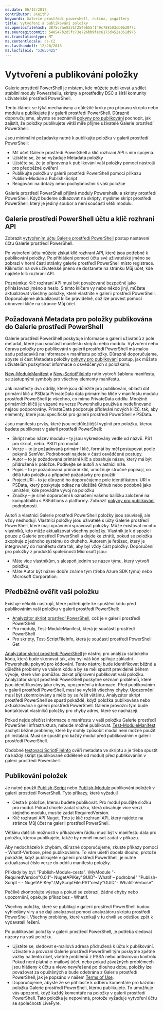 ```yaml
---
ms.date: 06/12/2017
contributor: JKeithB
keywords: Galerie prostředí powershell, rutina, psgallery
title: Vytvoření a publikování položky
ms.openlocfilehash: 3875c7ae8231f254e655f149c788503cb0b3077c
ms.sourcegitcommit: 548547b2d5fc73e726bb9fec6175d452a351d975
ms.translationtype: MT
ms.contentlocale: cs-CZ
ms.lasthandoff: 12/20/2018
ms.locfileid: "53655425"
---
```

# <a name="creating-and-publishing-an-item"></a>Vytvoření a publikování položky

Galerie prostředí PowerShell je místem, kde můžete publikovat a sdílet stabilní moduly Powershellu, skripty a prostředky DSC s širší komunity uživatelské prostředí PowerShell.

Tento článek se týká mechanismy a důležité kroky pro přípravu skriptu nebo modulu a publikujete ji v galerii prostředí PowerShell.
Důrazně doporučujeme, abyste se seznámili [pokyny pro publikování](/powershell/gallery/concepts/publishing-guidelines) pochopit, jak zajistit, že položky publikujete větší míře přijme uživatelé Galerie prostředí PowerShell.

Jsou minimální požadavky nutné k publikujte položku v galerii prostředí PowerShell:

- Mít účet Galerie prostředí PowerShell a klíč rozhraní API s ním spojená.
- Ujistěte se, že se vyžaduje Metadata položky
- Ujistěte se, že je připravená k publikování vaší položky pomocí nástrojů pro předběžné ověření
- Publikujte položku v galerii prostředí PowerShell pomocí příkazu Publish-Module a Publish-Script
- Reagování na dotazy nebo pochybnostmi k vaší položce

Galerie prostředí PowerShell přijímá moduly Powershellu a skripty prostředí PowerShell.
Když budeme odkazovat na skripty, myslíme skript prostředí PowerShell, který je jediný soubor a není součástí větší modulu.

## <a name="powershell-gallery-account-and-api-key"></a>Galerie prostředí PowerShell účtu a klíč rozhraní API

Zobrazit [vytvořením účtu Galerie prostředí PowerShell](/powershell/gallery/how-to/publishing-packages/creating-an-account) postup nastavení účtu Galerie prostředí PowerShell.

Po vytvoření účtu můžete získat klíč rozhraní API, které jsou potřebné k publikování položky.
Po přihlášení pomocí účtu své uživatelské jméno se zobrazí v horní části stránky galerie prostředí PowerShell místo registrace.
Kliknutím na své uživatelské jméno se dostanete na stránku Můj účet, kde najdete klíč rozhraní API.

Poznámka: Klíč rozhraní API musí být považované bezpečně jako přihlašovací jméno a heslo.
S tímto klíčem vy nebo někdo jiný, můžete aktualizovat všechny položky, které vlastníte v galerii prostředí PowerShell.
Doporučujeme aktualizovat klíče pravidelně, což lze provést pomocí obnovení klíče na stránce Můj účet.

## <a name="required-metadata-for-items-published-to-the-powershell-gallery"></a>Požadovaná Metadata pro položky publikována do Galerie prostředí PowerShell

Galerie prostředí PowerShell poskytuje informace o galerii uživatelů z pole metadat, které jsou součástí manifestu skriptu nebo modulu.
Vytvoření nebo úprava položky pro publikování v galerii prostředí PowerShell má malou sadu požadavků na informace v manifestu položky.
Důrazně doporučujeme, abyste si část Metadata položky [pokyny pro publikování](/powershell/gallery/concepts/publishing-guidelines) postup, jak můžete uživatelům poskytnout informace o osvědčených s položkami.

[New-ModuleManifest](/powershell/module/microsoft.powershell.core/new-modulemanifest) a [New-ScriptFileInfo](/powershell/module/PowerShellGet/New-ScriptFileInfo) rutin vytvoří šablonu manifestu, se zástupnými symboly pro všechny elementy manifestu.

Jak manifesty dva oddíly, které jsou důležité pro publikování, oblasti dat primární klíč a PSData PrivateData data primárního klíče v manifestu modulu prostředí PowerShell je všechno, co mimo PrivateData oddílu.
Množině primárních klíčů je vázané na verze Powershellu používá a nedefinované nejsou podporovány.
PrivateData podporuje přidávání nových klíčů, tak, aby elementy, které jsou specifické pro galerii prostředí PowerShell v PSData.


Jsou manifestu prvky, které jsou nejdůležitější vyplnit pro položku, kterou budete publikovat v galerii prostředí PowerShell:

- Skript nebo název modulu – ty jsou vykreslovány vedle od názvů. PS1 pro skript, nebo. PSD1 pro modul.
- Verze – to je požadovaná primární klíč, formát by měl postupovat podle pokynů SemVer. Podrobnosti najdete v části osvědčené postupy.
- Autor – to je požadovaná primární klíč a obsahuje název, který má být přidružená k položce. Podívejte se autoři a vlastníci níže.
- Popis – to je požadovaná primární klíč, umožňuje stručně popisují, co dělá tuto položku a případné požadavky pro použití
- ProjectURI – to je důrazně ho doporučujeme pole identifikátoru URI v PSData, který poskytuje odkaz na úložiště Github nebo podobně jako umístění, kde provádíte vývoj na položku
- Značky – je silné doporučení k označení vašeho balíčku založené na kompatibilitu s PSEditions a platformy. Zobrazit [pokyny pro publikování](/powershell/gallery/concepts/publishing-guidelines.md#tag-your-package-with-the-compatible-pseditions-and-platforms) podrobnosti.

Autoři a vlastníci Galerie prostředí PowerShell položky jsou souvisejí, ale vždy neshodují.
Vlastníci položky jsou uživatelé s účty Galerie prostředí PowerShell, které mají oprávnění spravovat položky. Může existovat mnoho vlastníků, kdo může aktualizovat všechny položky.
Vlastník je k dispozici pouze z Galerie prostředí PowerShell a dojde ke ztrátě, pokud se položka zkopíruje z jednoho systému do druhého.
Autorem je řetězec, který je integrovaný do manifestu data tak, aby byl vždy část položky.
Doporučení pro položky z produktů společnosti Microsoft jsou:

- Máte více vlastníkům, s alespoň jedním se název týmu, který vytvoří položku;
- Máte Autor být název dobře známé tým (třeba Azure SDK týmu) nebo Microsoft Corporation.


## <a name="pre-validate-your-item"></a>Předběžně ověřit vaši položku

Existuje několik nástrojů, které potřebujete ke spuštění kódu před publikováním vaši položku v galerii prostředí PowerShell:

- [Analyzátor skript prostředí PowerShell](https://www.powershellgallery.com/packages/PSScriptAnalyzer/), což je v galerii prostředí PowerShell
- Pro moduly, Test-ModuleManifest, která je součástí prostředí PowerShell
- Pro skripty, Test-ScriptFileInfo, která je součástí prostředí PowerShell Get

[Analyzátor skript prostředí PowerShell](https://www.powershellgallery.com/packages/PSScriptAnalyzer/) je nástroj pro analýzu statického kódu, která bude skenovat tak, aby byl váš kód splňuje základní Powershellu pokynů pro kódování. Tento nástroj bude identifikovat běžné a důležité problémy ve vašem kódu a by se měl spustit pravidelně během vývoje, které vám pomůžou získat připraveni publikovat vaši položku.
Analyzátor skript prostředí PowerShell poskytne seznam problémů, které jsou identifikovány jako chyby, upozornění a informace.
Před publikováním v galerii prostředí PowerShell, musí se vyřešit všechny chyby. Upozornění musí být zkontrolovány a mělo by se řešit většinu.
Analyzátor skript prostředí PowerShell se spustí pokaždé, když položka publikována nebo aktualizována v galerii prostředí PowerShell.
Galerie provozní tým bude kontaktovat vlastníků položky pro chyby adres, které se nacházejí.

Pokud nejde přečíst informace o manifestu v vaši položku Galerie prostředí PowerShell infrastruktura, nebude možné publikovat.
[Test-ModuleManifest](/powershell/module/microsoft.powershell.core/test-modulemanifest) zachytí běžné problémy, které by mohly způsobit modul není možné použít při instalaci. Musí se spustit pro každý modul před publikováním v galerii prostředí PowerShell.

Obdobně [testovací ScriptFileInfo](/powershell/module/PowerShellGet/test-scriptfileinfo) ověří metadata ve skriptu a je třeba spustit na každý skript (publikované odděleně od modul) před publikováním v galerii prostředí Powershell.


## <a name="publishing-items"></a>Publikování položek

Je nutné použít [Publish-Script](/powershell/module/PowerShellGet/publish-script) nebo [Publish-Module](/powershell/module/PowerShellGet/publish-module) publikování položek v galerii prostředí PowerShell.
Tyto příkazy, které vyžadují

- Cesta k položce, kterou budete publikovat. Pro modul použijte složku pro modul. Pokud chcete zadat složku, která obsahuje více verzí stejného modulu, musíte zadat RequiredVersion.
- Klíč rozhraní API Nuget. Toto je klíč rozhraní API, který najdete na stránce Můj účet na galerii prostředí PowerShell.

Většinu dalších možností v příkazovém řádku musí být v manifestu data pro položku, kterou publikujete, takže by neměl muset zadat v příkazu.

Aby nedocházelo k chybám, důrazně doporučujeme, zkuste příkazy pomocí - Whatif-Verbose, před publikováním.
To vám ušetří docela dlouho, protože pokaždé, když publikujete v galerii prostředí PowerShell, je nutné aktualizovat číslo verze do oddílu manifestu položky.

Příklady by byl: "Publish-Module-cesta". \MyModule "- RequiredVersion"0.0.1"- NugetAPIKey"GUID"- Whatif – podrobné" "Publish-Script – - NugetAPIKey".\MyScriptFile.PS1"cesty"GUID"- Whatif-Verbose"

Pečlivě zkontrolujte výstup a pokud se zobrazí, žádné chyby nebo upozornění, opakujte příkaz bez - Whatif.

Všechny položky, které se publikují v galerii prostředí PowerShell budou vyhledány viry a se dají analyzovat pomocí analyzátoru skriptu prostředí PowerShell.
Všechny problémy, které vznikají v tu chvíli se odešlou zpět k vydavateli řešení.

Po publikování položky v galerii prostředí PowerShell, je potřeba sledovat názory na vaši položku.

- Ujistěte se, sledovat e-mailová adresa přidružená k účtu k publikování.
Uživatelé a provozní Galerie prostředí PowerShell tým poskytne zpětné vazby na tento účet, včetně problémů z PSSA nebo antivirovou kontrolu.
Pokud není platná e-mailový účet, nebo pokud závažných problémech jsou hlášeny k účtu a vlevo nevyřešené po dlouhou dobu, položky lze považovat za opuštěných a bude odebrána z Galerie prostředí PowerShell, jak je popsáno v našem [Terms of Use](https://www.powershellgallery.com/policies/Terms).
- Doporučujeme, abyste že se přihlásíte k odběru komentáře pro každou položku Galerie prostředí PowerShell, kterou publikujete.
To umožňuje vás upozorní, když každý komentáře na položky v galerii prostředí PowerShell.
Tato položka je nepovinná, protože vyžaduje vytvoření účtu se společností LiveFyre.
